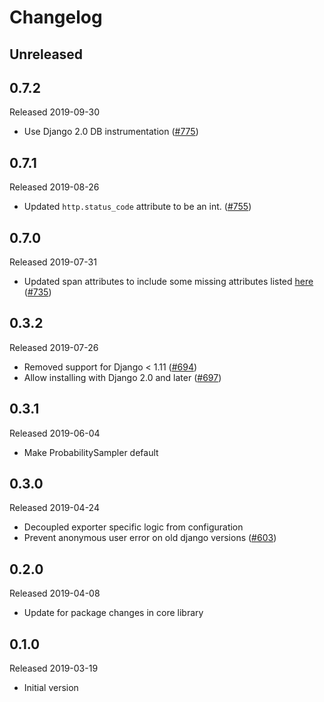 # Changelog

## Unreleased

## 0.7.2
Released 2019-09-30
- Use Django 2.0 DB instrumentation
([#775](https://github.com/census-instrumentation/opencensus-python/pull/775))

## 0.7.1
Released 2019-08-26

- Updated `http.status_code` attribute to be an int.
  ([#755](https://github.com/census-instrumentation/opencensus-python/pull/755))

## 0.7.0
Released 2019-07-31

- Updated span attributes to include some missing attributes listed
  [here](https://github.com/census-instrumentation/opencensus-specs/blob/master/trace/HTTP.md#attributes)
  ([#735](https://github.com/census-instrumentation/opencensus-python/pull/735))

## 0.3.2
Released 2019-07-26

- Removed support for Django < 1.11
  ([#694](https://github.com/census-instrumentation/opencensus-python/pull/694))
- Allow installing with Django 2.0 and later
  ([#697](https://github.com/census-instrumentation/opencensus-python/pull/697))

## 0.3.1
Released 2019-06-04

- Make ProbabilitySampler default

## 0.3.0
Released 2019-04-24

- Decoupled exporter specific logic from configuration
- Prevent anonymous user error on old django versions
  ([#603](https://github.com/census-instrumentation/opencensus-python/pull/603))

## 0.2.0
Released 2019-04-08

- Update for package changes in core library

## 0.1.0
Released 2019-03-19

- Initial version
